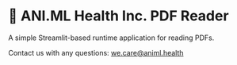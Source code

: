 # 🎈 ANI.ML Health Inc. PDF Reader

A simple Streamlit-based runtime application for reading PDFs. 

Contact us with any questions:
we.care@animl.health
